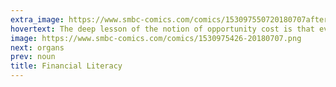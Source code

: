 ```yaml
---
extra_image: https://www.smbc-comics.com/comics/153097550720180707after.png
hovertext: The deep lesson of the notion of opportunity cost is that every single second of your life is lived suboptimally.
image: https://www.smbc-comics.com/comics/1530975426-20180707.png
next: organs
prev: noun
title: Financial Literacy
---
```

